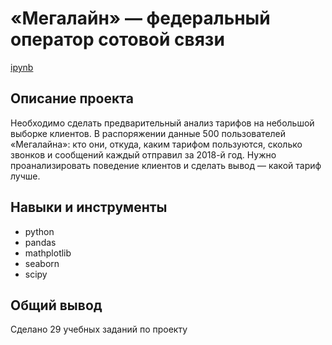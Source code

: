 # «Мегалайн» — федеральный оператор сотовой связи
[ipynb](https://github.com/ksyuuush/Portfolio-/blob/main/Project3/project3.ipynb)

## Описание проекта
Необходимо сделать предварительный анализ тарифов на небольшой выборке клиентов. В распоряжении данные 500 пользователей «Мегалайна»: кто они, откуда, каким тарифом пользуются, сколько звонков и сообщений каждый отправил за 2018-й год. Нужно проанализировать поведение клиентов и сделать вывод — какой тариф лучше.
## Навыки и инструменты
- python
- pandas
- mathplotlib
- seaborn
- scipy
## Общий вывод
Сделано 29 учебных заданий по проекту
